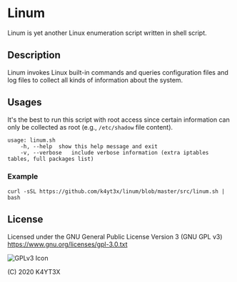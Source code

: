 # Linum

Linum is yet another Linux enumeration script written in shell script.

## Description

Linum invokes Linux built-in commands and queries configuration files and log files to collect all kinds of information about the system.

## Usages

It's the best to run this script with root access since certain information can only be collected as root (e.g., `/etc/shadow` file content).

```shell
usage: linum.sh
    -h, --help	show this help message and exit
    -v, --verbose	include verbose information (extra iptables tables, full packages list)
```

### Example

```shell
curl -sSL https://github.com/k4yt3x/linum/blob/master/src/linum.sh | bash
```

## License

Licensed under the GNU General Public License Version 3 (GNU GPL v3)
https://www.gnu.org/licenses/gpl-3.0.txt

![GPLv3 Icon](https://www.gnu.org/graphics/gplv3-127x51.png)

(C) 2020 K4YT3X
